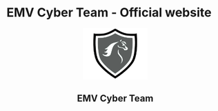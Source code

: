 # EMV Cyber Team - Official website

<p align="center"><a href="https://cyberemv.github.io"><img src="/assets/img/Navbar/logo.png" width="150"></a></p> 
<h2 align="center"><b>EMV Cyber Team</b></h2>

